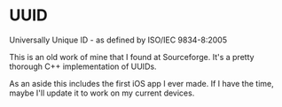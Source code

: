 # UUID
Universally Unique ID - as defined by ISO/IEC 9834-8:2005

This is an old work of mine that I found at Sourceforge. It's a pretty thorough C++ implementation of UUIDs.

As an aside this includes the first iOS app I ever made. If I have the time, maybe I'll update it to work on my current devices.
